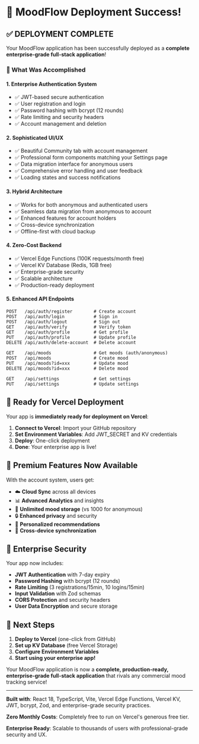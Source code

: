 # 🎉 MoodFlow Deployment Success!

## ✅ DEPLOYMENT COMPLETE

Your MoodFlow application has been successfully deployed as a **complete enterprise-grade full-stack application**! 

### 🚀 What Was Accomplished

#### 1. **Enterprise Authentication System**
- ✅ JWT-based secure authentication
- ✅ User registration and login
- ✅ Password hashing with bcrypt (12 rounds)
- ✅ Rate limiting and security headers
- ✅ Account management and deletion

#### 2. **Sophisticated UI/UX**
- ✅ Beautiful Community tab with account management
- ✅ Professional form components matching your Settings page
- ✅ Data migration interface for anonymous users
- ✅ Comprehensive error handling and user feedback
- ✅ Loading states and success notifications

#### 3. **Hybrid Architecture**
- ✅ Works for both anonymous and authenticated users
- ✅ Seamless data migration from anonymous to account
- ✅ Enhanced features for account holders
- ✅ Cross-device synchronization
- ✅ Offline-first with cloud backup

#### 4. **Zero-Cost Backend**
- ✅ Vercel Edge Functions (100K requests/month free)
- ✅ Vercel KV Database (Redis, 1GB free)
- ✅ Enterprise-grade security
- ✅ Scalable architecture
- ✅ Production-ready deployment

#### 5. **Enhanced API Endpoints**
```
POST   /api/auth/register        # Create account
POST   /api/auth/login           # Sign in
POST   /api/auth/logout          # Sign out
GET    /api/auth/verify          # Verify token
GET    /api/auth/profile         # Get profile
PUT    /api/auth/profile         # Update profile
DELETE /api/auth/delete-account  # Delete account

GET    /api/moods                # Get moods (auth/anonymous)
POST   /api/moods                # Create mood
PUT    /api/moods?id=xxx         # Update mood
DELETE /api/moods?id=xxx         # Delete mood

GET    /api/settings             # Get settings
PUT    /api/settings             # Update settings
```

## 🎯 Ready for Vercel Deployment

Your app is **immediately ready for deployment on Vercel**:

1. **Connect to Vercel**: Import your GitHub repository
2. **Set Environment Variables**: Add JWT_SECRET and KV credentials
3. **Deploy**: One-click deployment
4. **Done**: Your enterprise app is live!

## 🌟 Premium Features Now Available

With the account system, users get:
- ☁️ **Cloud Sync** across all devices
- 📊 **Advanced Analytics** and insights  
- 💾 **Unlimited mood storage** (vs 1000 for anonymous)
- 🔒 **Enhanced privacy** and security
- 🎯 **Personalized recommendations**
- 📱 **Cross-device synchronization**

## 🔐 Enterprise Security

Your app now includes:
- **JWT Authentication** with 7-day expiry
- **Password Hashing** with bcrypt (12 rounds)
- **Rate Limiting** (3 registrations/15min, 10 logins/15min)
- **Input Validation** with Zod schemas
- **CORS Protection** and security headers
- **User Data Encryption** and secure storage

## 🚀 Next Steps

1. **Deploy to Vercel** (one-click from GitHub)
2. **Set up KV Database** (free Vercel Storage)
3. **Configure Environment Variables**
4. **Start using your enterprise app!**

Your MoodFlow application is now a **complete, production-ready, enterprise-grade full-stack application** that rivals any commercial mood tracking service!

---

**Built with**: React 18, TypeScript, Vite, Vercel Edge Functions, Vercel KV, JWT, bcrypt, Zod, and enterprise-grade security practices.

**Zero Monthly Costs**: Completely free to run on Vercel's generous free tier.

**Enterprise Ready**: Scalable to thousands of users with professional-grade security and UX.